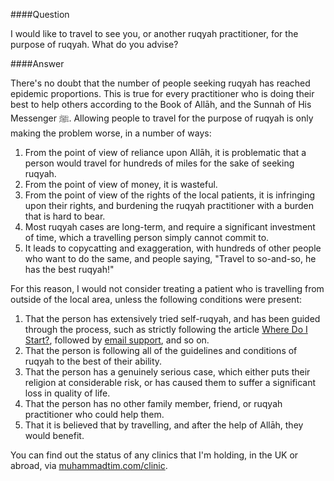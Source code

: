 [published: true]:/
[date: 2015-08-24]:/
[title: Travelling for Ruqyah]:/

####Question

I would like to travel to see you, or another ruqyah practitioner, for the purpose of ruqyah. What do you advise?

####Answer

There's no doubt that the number of people seeking ruqyah has reached epidemic proportions. This is true for every practitioner who is doing their best to help others according to the Book of Allāh, and the Sunnah of His Messenger ﷺ. Allowing people to travel for the purpose of ruqyah is only making the problem worse, in a number of ways:

1. From the point of view of reliance upon Allāh, it is problematic that a person would travel for hundreds of miles for the sake of seeking ruqyah.
2. From the point of view of money, it is wasteful.
3. From the point of view of the rights of the local patients, it is infringing upon their rights, and burdening the ruqyah practitioner with a burden that is hard to bear.
4. Most ruqyah cases are long-term, and require a significant investment of time, which a travelling person simply cannot commit to.
5. It leads to copycatting and exaggeration, with hundreds of other people who want to do the same, and people saying, "Travel to so-and-so, he has the best ruqyah!"

For this reason, I would not consider treating a patient who is travelling from outside of the local area, unless the following conditions were present:

1. That the person has extensively tried self-ruqyah, and has been guided through the process, such as strictly following the article [Where Do I Start?](http://muhammadtim.com/posts/where-do-i-start), followed by [email support](http://muhammadtim.com/contact), and so on.
2. That the person is following all of the guidelines and conditions of ruqyah to the best of their ability.
3. That the person has a genuinely serious case, which either puts their religion at considerable risk, or has caused them to suffer a significant loss in quality of life.
4. That the person has no other family member, friend, or ruqyah practitioner who could help them.
5. That it is believed that by travelling, and after the help of Allāh, they would benefit. 

You can find out the status of any clinics that I'm holding, in the UK or abroad, via [muhammadtim.com/clinic](http://muhammadtim.com/clinic).